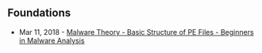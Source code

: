## Foundations
- Mar 11, 2018 - [Malware Theory - Basic Structure of PE Files - Beginners in Malware Analysis](https://www.youtube.com/watch?v=l6GjU8fm8sM)